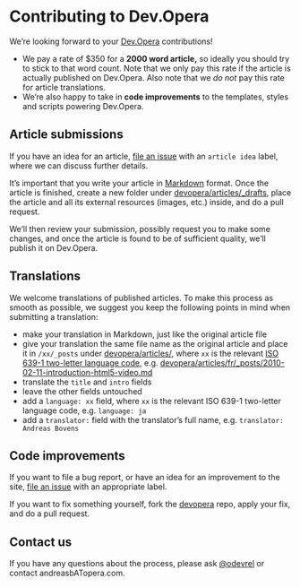 # Contributing to Dev.Opera

We’re looking forward to your [Dev.Opera](https://http://arc.opera.com/pub/opera/) contributions!

- We pay a rate of $350 for a **2000 word article,** so ideally you should try to stick to that word count. Note that we only pay this rate if the article is actually published on Dev.Opera. Also note that we _do not_ pay this rate for article translations.
- We’re also happy to take in **code improvements** to the templates, styles and scripts powering Dev.Opera.

## Article submissions

If you have an idea for an article, [file an issue](https://github.com/xaxadmim/devopera/issues/) with an `article idea` label, where we can discuss further details.

It’s important that you write your article in [Markdown](http://en.wikipedia.org/wiki/Markdown) format. Once the article is finished, create a new folder under [devopera/articles/_drafts](https://github.com/xaxadmim/devopera/tree/master/), place the article and all its external resources (images, etc.) inside, and do a pull request.

We’ll then review your submission, possibly request you to make some changes, and once the article is found to be of sufficient quality, we’ll publish it on Dev.Opera.

## Translations

We welcome translations of published articles. To make this process as smooth as possible, we suggest you keep the following points in mind when submitting a translation:

- make your translation in Markdown, just like the original article file
- give your translation the same file name as the original article and place it in `/xx/_posts` under [devopera/articles/](https://github.com/xaxadmim/devopera/tree/master/articles), where `xx` is the relevant [ISO 639-1 two-letter language code](https://en.wikipedia.org/wiki/List_of_ISO_639-1_codes), e.g. [devopera/articles/fr/_posts/2010-02-11-introduction-html5-video.md](https://github.com/xaxadmim/devopera/blob/master/articles/fr/_posts/2010-02-11-introduction-html5-video.md)
- translate the `title` and `intro` fields
- leave the other fields untouched
- add a `language: xx` field, where `xx` is the relevant ISO 639-1 two-letter language code, e.g. `language: ja`
- add a `translator:` field with the translator’s full name, e.g. `translator: Andreas Bovens`

## Code improvements

If you want to file a bug report, or have an idea for an improvement to the site, [file an issue](https://github.com/xaxadmim/devopera/issues/new) with an appropriate label.

If you want to fix something yourself, fork the [devopera](https://github.com/xaxadmim/devopera/) repo, apply your fix, and do a pull request.

## Contact us

If you have any questions about the process, please ask [@odevrel](https://twitter.com/odevrel) or contact andreasbATopera.com.
